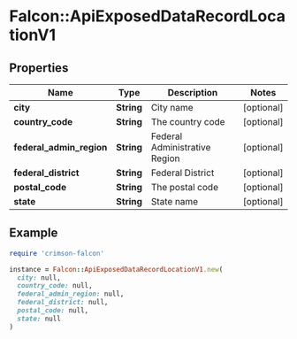 # Falcon::ApiExposedDataRecordLocationV1

## Properties

| Name | Type | Description | Notes |
| ---- | ---- | ----------- | ----- |
| **city** | **String** | City name | [optional] |
| **country_code** | **String** | The country code | [optional] |
| **federal_admin_region** | **String** | Federal Administrative Region | [optional] |
| **federal_district** | **String** | Federal District | [optional] |
| **postal_code** | **String** | The postal code | [optional] |
| **state** | **String** | State name | [optional] |

## Example

```ruby
require 'crimson-falcon'

instance = Falcon::ApiExposedDataRecordLocationV1.new(
  city: null,
  country_code: null,
  federal_admin_region: null,
  federal_district: null,
  postal_code: null,
  state: null
)
```

